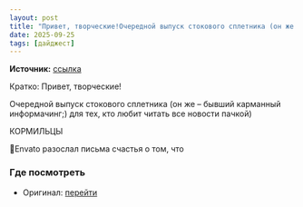 ```yaml
---
layout: post
title: "Привет, творческие!Очередной выпуск стокового сплетника (он же – бывший карманный информачинг;"
date: 2025-09-25
tags: [дайджест]
---
```


**Источник:** [ссылка](https://t.me/creativecourse/5189)

Кратко: Привет, творческие!

Очередной выпуск стокового сплетника (он же – бывший карманный информачинг;) для тех, кто любит читать все новости пачкой)

КОРМИЛЬЦЫ

🫠Envato  разослал письма счастья о том, что 

### Где посмотреть
- Оригинал: [перейти]({link})
